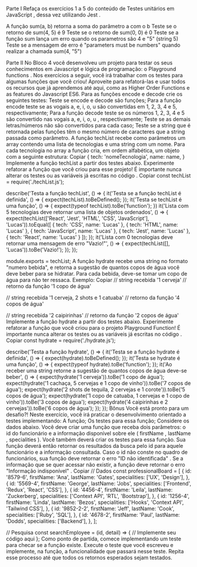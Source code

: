 Parte I
Refaça os exercícios 1 a 5 do conteúdo de Testes unitários em JavaScript , dessa vez utilizando Jest .

A função sum(a, b) retorna a soma do parâmetro a com o b
Teste se o retorno de sum(4, 5) é 9
Teste se o retorno de sum(0, 0) é 0
Teste se a função sum lança um erro quando os parametros são 4 e "5" (string 5)
Teste se a mensagem de erro é "parameters must be numbers" quando realizar a chamada sum(4, "5")

Parte II
No Bloco 4 você desenvolveu um projeto para testar os seus conhecimentos em Javascript e lógica de programação: o Playground functions . Nos exercícios a seguir, você irá trabalhar com os testes para algumas funções que você criou! Aproveite para refatorá-las e usar todos os recursos que já aprendemos até aqui, como as Higher Order Functions e as features do Javascript ES6.
Para as funções encode e decode crie os seguintes testes:
Teste se encode e decode são funções;
Para a função encode teste se as vogais a, e, i, o, u são convertidas em 1, 2, 3, 4 e 5, respectivamente;
Para a função decode teste se os números 1, 2, 3, 4 e 5 são convertido nas vogais a, e, i, o, u , respectivamente;
Teste se as demais letras/números não são convertidos para cada caso;
Teste se a string que é retornada pelas funções têm o mesmo número de caracteres que a string passada como parâmetro.
A função techList recebe como parâmetros um array contendo uma lista de tecnologias e uma string com um nome. Para cada tecnologia no array a função cria, em ordem alfabética, um objeto com a seguinte estrutura:
Copiar
{
tech: 'nomeTecnologia',
name: name,
}
Implemente a função techList a partir dos testes abaixo. Experimente refatorar a função que você criou para esse projeto! É importante nunca alterar os testes ou as variáveis já escritas no código .
Copiar
const techList = require('./techList.js');

describe('Testa a função techList', () => {
it('Testa se a função techList é definida', () => {
expect(techList).toBeDefined();
});
it('Testa se techList é uma função', () => {
expect(typeof techList).toBe('function');
})
it('Lista com 5 tecnologias deve retornar uma lista de objetos ordenados', () => {
expect(techList(['React', 'Jest', 'HTML', 'CSS', 'JavaScript'], 'Lucas')).toEqual([
{
tech: 'CSS',
name: 'Lucas'
},
{
tech: 'HTML',
name: 'Lucas'
},
{
tech: 'JavaScript',
name: 'Lucas'
},
{
tech: 'Jest',
name: 'Lucas'
},
{
tech: 'React',
name: 'Lucas'
}
]);
});
it('Lista com 0 tecnologias deve retornar uma mensagem de erro "Vazio!"', () => {
expect(techList([], 'Lucas')).toBe('Vazio!');
});
});

module.exports = techList;
A função hydrate recebe uma string no formato "numero bebida", e retorna a sugestão de quantos copos de água você deve beber para se hidratar. Para cada bebida, deve-se tomar um copo de água para não ter ressaca. Exemplo:
Copiar
// string recebida
'1 cerveja'
// retorno da função
'1 copo de água'

// string recebida
'1 cerveja, 2 shots e 1 catuaba'
// retorno da função
'4 copos de água'

// string recebida
'2 caipirinhas'
// retorno da função
'2 copos de água'
Implemente a função hydrate a partir dos testes abaixo. Experimente refatorar a função que você criou para o projeto Playground Function! É importante nunca alterar os testes ou as variáveis já escritas no código .
Copiar
const hydrate = require('./hydrate.js');

describe('Testa a função hydrate', () => {
it('Testa se a função hydrate é definida', () => {
expect(hydrate).toBeDefined();
});
it('Testa se hydrate é uma função', () => {
expect(typeof hydrate).toBe('function');
});
it('Ao receber uma string retorne a sugestão de quantos copos de água deve-se beber', () => {
expect(hydrate('1 cerveja')).toBe('1 copo de água');
expect(hydrate('1 cachaça, 5 cervejas e 1 copo de vinho')).toBe('7 copos de água');
expect(hydrate('2 shots de tequila, 2 cervejas e 1 corote')).toBe('5 copos de água');
expect(hydrate('1 copo de catuaba, 1 cervejas e 1 copo de vinho')).toBe('3 copos de água');
expect(hydrate('4 caipirinhas e 2 cervejas')).toBe('6 copos de água');
});
});
Bônus
Você está pronto para um desafio?! Neste exercício, você irá praticar o desenvolvimento orientado a testes implementando:
A função;
Os testes para essa função;
Considere os dados abaixo. Você deve criar uma função que receba dois parâmetros: o id do funcionário e a informação disponível sobre ele ( firstName , lastName , specialities ). Você também deverá criar os testes para essa função. Sua função deverá então retornar os resultados da busca pelo id para aquele funcionário e a informação consultada. Caso o id não conste no quadro de funcionários, sua função deve retornar o erro "ID não identificada" . Se a informação que se quer acessar não existir, a função deve retornar o erro "Informação indisponível" .
Copiar
// Dados
const professionalBoard = [
{
id: '8579-6',
firstName: 'Ana',
lastName: 'Gates',
specialities: ['UX', 'Design'],
},
{
id: '5569-4',
firstName: 'George',
lastName: 'Jobs',
specialities: ['Frontend', 'Redux', 'React', 'CSS'],
},
{
id: '4456-4',
firstName: 'Leila',
lastName: 'Zuckerberg',
specialities: ['Context API', 'RTL', 'Bootstrap'],
},
{
id: '1256-4',
firstName: 'Linda',
lastName: 'Bezos',
specialities: ['Hooks', 'Context API', 'Tailwind CSS'],
},
{
id: '9852-2-2',
firstName: 'Jeff',
lastName: 'Cook',
specialities: ['Ruby', 'SQL'],
},
{
id: '4678-2',
firstName: 'Paul',
lastName: 'Dodds',
specialities: ['Backend'],
},
];

// Pesquisa
const searchEmployee = (id, detail) => {
// Implemente seu código aqui
};
Como ponto de partida, comece implementando um teste para checar se a função existe. Execute o teste que você escreveu e implemente, na função, a funcionalidade que passará nesse teste. Repita esse processo até que todos os retornos esperados sejam testados.
